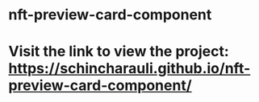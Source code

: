 # nft-preview-card-component

# Visit the link to view the project: https://schincharauli.github.io/nft-preview-card-component/
